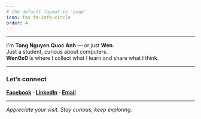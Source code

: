 ```yaml
---
# the default layout is 'page'
icon: fas fa-info-circle
order: 4
---
```


---


I'm **Tong Nguyen Quoc Anh** — or just **Wen**.  
Just a student, curious about computers.  
**Wen0x0** is where I collect what I learn and share what I think.  

---

### Let’s connect

[**Facebook**](https://www.facebook.com/weninthelab) · [**LinkedIn**](https://www.linkedin.com/in/sowenn) · [**Email**](mailto:quocanhtn.work@gmail.com)

---

*Appreciate your visit. Stay curious, keep exploring.*

